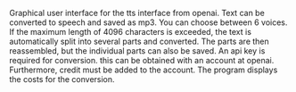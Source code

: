 Graphical user interface for the tts interface from openai. Text can be converted to speech and saved as mp3. You can choose between 6 voices. If the maximum length of 4096 characters is exceeded, the text is automatically split into several parts and converted. The parts are then reassembled, but the individual parts can also be saved.
An api key is required for conversion. this can be obtained with an account at openai. Furthermore, credit must be added to the account. The program displays the costs for the conversion. 
